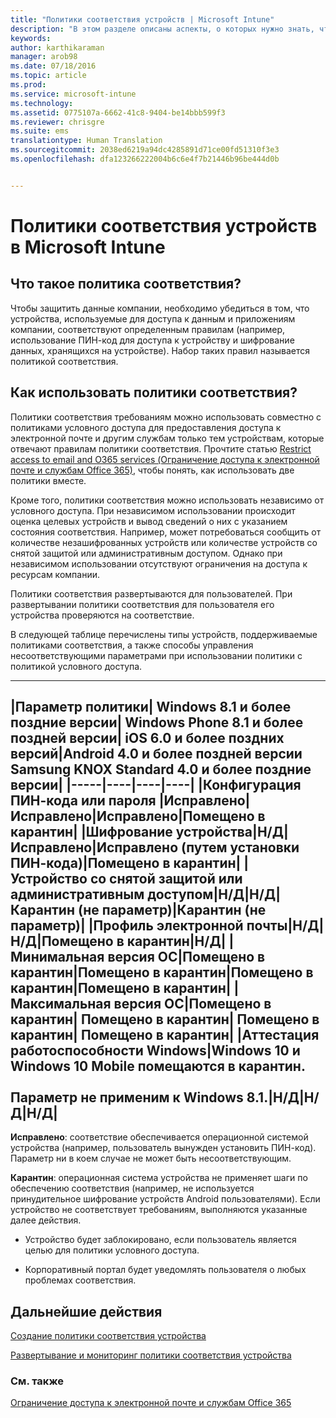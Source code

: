 ```yaml
---
title: "Политики соответствия устройств | Microsoft Intune"
description: "В этом разделе описаны аспекты, о которых нужно знать, чтобы понимать, что представляют собой политики соответствия устройства и как они действуют."
keywords: 
author: karthikaraman
manager: arob98
ms.date: 07/18/2016
ms.topic: article
ms.prod: 
ms.service: microsoft-intune
ms.technology: 
ms.assetid: 0775107a-6662-41c8-9404-be14bbb599f3
ms.reviewer: chrisgre
ms.suite: ems
translationtype: Human Translation
ms.sourcegitcommit: 2038ed6219a94dc4285891d71ce00fd51310f3e3
ms.openlocfilehash: dfa123266222004b6c6e4f7b21446b96be444d0b


---
```


# Политики соответствия устройств в Microsoft Intune
## Что такое политика соответствия?
Чтобы защитить данные компании, необходимо убедиться в том, что устройства, используемые для доступа к данным и приложениям компании, соответствуют определенным правилам (например, использование ПИН-код для доступа к устройству и шифрование данных, хранящихся на устройстве). Набор таких правил называется политикой соответствия.

## Как использовать политики соответствия?
Политики соответствия требованиям можно использовать совместно с политиками условного доступа для предоставления доступа к электронной почте и другим службам только тем устройствам, которые отвечают правилам политики соответствия. Прочтите статью [Restrict access to email and O365 services (Ограничение доступа к электронной почте и службам Office 365)](restrict-access-to-email-and-o365-services-with-microsoft-intune.md), чтобы понять, как использовать две политики вместе.

Кроме того, политики соответствия можно использовать независимо от условного доступа. При независимом использовании происходит оценка целевых устройств и вывод сведений о них с указанием состояния соответствия. Например, может потребоваться сообщить от количестве незашифрованных устройств или количестве устройств со снятой защитой или административным доступом. Однако при независимом использовании отсутствуют ограничения на доступа к ресурсам компании.

Политики соответствия развертываются для пользователей. При развертывании политики соответствия для пользователя его устройства проверяются на соответствие.

В следующей таблице перечислены типы устройств, поддерживаемые политиками соответствия, а также способы управления несоответствующими параметрами при использовании политики с политикой условного доступа.

--------------

|Параметр политики| Windows 8.1 и более поздние версии| Windows Phone 8.1 и более поздней версии| iOS 6.0 и более поздних версий|Android 4.0 и более поздней версии<br/>Samsung KNOX Standard 4.0 и более поздние версии|
|-----|----|----|----|
|**Конфигурация ПИН-кода или пароля** |Исправлено|Исправлено|Исправлено|Помещено в карантин|
|**Шифрование устройства**|Н/Д|Исправлено|Исправлено (путем установки ПИН-кода)|Помещено в карантин|
|**Устройство со снятой защитой или административным доступом**|Н/Д|Н/Д|Карантин (не параметр)|Карантин (не параметр)|
|**Профиль электронной почты**|Н/Д|Н/Д|Помещено в карантин|Н/Д|
|**Минимальная версия ОС**|Помещено в карантин|Помещено в карантин|Помещено в карантин|Помещено в карантин|
|**Максимальная версия ОС**|Помещено в карантин| Помещено в карантин| Помещено в карантин| Помещено в карантин|
|**Аттестация работоспособности Windows**|Windows 10 и Windows 10 Mobile помещаются в карантин.<br /><br />Параметр не применим к Windows 8.1.|Н/Д|Н/Д|Н/Д|
--------------
**Исправлено**: соответствие обеспечивается операционной системой устройства (например, пользователь вынужден установить ПИН-код).  Параметр ни в коем случае не может быть несоответствующим.

**Карантин**: операционная система устройства не применяет шаги по обеспечению соответствия (например, не используется принудительное шифрование устройств Android пользователями). Если устройство не соответствует требованиям, выполняются указанные далее действия.

-   Устройство будет заблокировано, если пользователь является целью для политики условного доступа.

-   Корпоративный портал будет уведомлять пользователя о любых проблемах соответствия.

## Дальнейшие действия
[Создание политики соответствия устройства](create-a-device-compliance-policy-in-microsoft-intune.md)

[Развертывание и мониторинг политики соответствия устройства](deploy-and-monitor-a-device-compliance-policy-in-microsoft-intune.md)

### См. также
[Ограничение доступа к электронной почте и службам Office 365](restrict-access-to-email-and-o365-services-with-microsoft-intune.md)



<!--HONumber=Jul16_HO4-->


